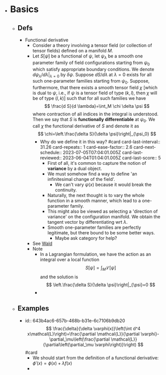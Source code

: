 - # Basics
	- ## Defs
		- Functional derivative
			- Consider a theory involving a tensor field (or collection of tensor fields) defined on a manifold $M$.
			- Let $S[\psi]$ be a functional of $\psi$, let $\psi_\lambda$ be a smooth one parameter family of field configurations starting from $\psi_0$ which satisfy appropriate boundary conditions. We denote $d \psi_\lambda /\left.d \lambda\right|_{\lambda=0}$ by $\delta \psi$. Suppose $d S / d \lambda$ at $\lambda=0$ exists for all such one-parameter families starting from $\psi_0$.
			  Suppose, furthermore, that there exists a smooth tensor field $\chi$ [which is dual to $\psi$, i.e., if $\psi$ is a tensor field of type $(k, l)$, then $\chi$ will be of type $(l, k)]$ such that for all such families we have
			  $$
			  \frac{d S}{d \lambda}=\int_M \chi \delta \psi
			  $$
			  where contraction of all indices in the integral is understood. Then we say that $S$ is **functionally differentiable** at $\psi_0$. We call $\chi$ the functional derivative of $S$ and denote it as
			  $$
			  \chi=\left.\frac{\delta S}{\delta \psi}\right|_{\psi_0}
			  $$
				- Why do we define it in this way? #card
				  card-last-interval:: 31.26
				  card-repeats:: 1
				  card-ease-factor:: 2.6
				  card-next-schedule:: 2023-07-05T07:04:01.005Z
				  card-last-reviewed:: 2023-06-04T01:04:01.005Z
				  card-last-score:: 5
					- First of all, it's common to capture the notion of **variance** by a dual object.
					- We must somehow find a way to define 'an infinitesimal change of the field'.
						- We can't vary $\psi(x)$ because it would break the continuity.
					- Naturally, the next thought is to vary the whole function in a smooth manner, which lead to a one-parameter family.
					- This might also be viewed as selecting a 'direction of variance' on the configuration manifold. 
					  We obtain the tangent vector by differentiating wrt $\lambda$.
					- Smooth one-parameter families are perfectly legitimate, but there bound to be some better ways.
						- Maybe ask category for help?
			- See [Wald](((64297a39-f7ff-4ff6-9670-c0ab2cfbf079)))
			- Note
				- In a Lagrangian formulation, we have the action as an integral over a local function
				  $$S[\psi]=\int_M \mathscr{L}[\psi]$$
				  and the solution is
				  $$
				  \left.\frac{\delta S}{\delta \psi}\right|_{\psi}=0
				  $$
				-
	- ## Examples
		- id:: 643b4ac6-657b-468b-b31e-6c7106b9db20
		  $$
		  \frac{\delta}{\delta \varphi(x)}\left(\int d^4 x\mathcal{L}\right)=\frac{\partial \mathcal{L}}{\partial \varphi}-\partial_\mu\left(\frac{\partial \mathcal{L}}{\partial\left(\partial_\mu \varphi\right)}\right)
		  $$ #card
			- We should start from the definition of a functional derivative: $\phi'(x)=\phi(x)+\lambda f(x)$
			-